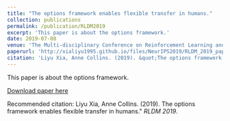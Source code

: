 ```yaml
---
title: "The options framework enables flexible transfer in humans."
collection: publications
permalink: /publication/RLDM2019
excerpt: 'This paper is about the options framework.'
date: 2019-07-08
venue: 'The Multi-disciplinary Conference on Reinforcement Learning and Decision Making (RLDM)'
paperurl: 'http://xialiyu1995.github.io/files/NeurIPS2019/RLDM_2019_paper.pdf'
citation: 'Liyu Xia, Anne Collins. (2019). &quot;The options framework enables flexible transfer in humans.&quot; <i>RLDM 2019</i>.'
---
```

This paper is about the options framework.

[Download paper here](http://xialiyu1995.github.io/files/NeurIPS2019/RLDM_2019_paper.pdf)

Recommended citation: Liyu Xia, Anne Collins. (2019). The options framework enables flexible transfer in humans." <i>RLDM 2019</i>.
